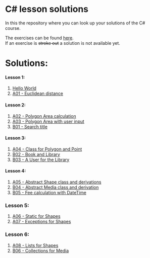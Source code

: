 # C\# lesson solutions

In this the repository where you can look up your solutions of the C# course.

The exercises can be found [here](http://fsr.github.io/csharp-lessons/).  
If an exercise is ~~stroke out~~ a solution is not available yet.

# Solutions:
#### Lesson 1:
1. [Hello World](01_grundlagen_1/hello_world/ExerciseSolution/)
2. [A01 - Euclidean distance](01_grundlagen_1/a01_euclidean_distance/ExerciseSolution/)

#### Lesson 2:
1. [A02 - Polygon Area calculation](02_grundlagen_2/a02_polygon_area_1/ExerciseSolution/)
2. [A03 - Polygon Area with user input](02_grundlagen_2/a03_polygon_area_2/ExerciseSolution/)
3. [B01 - Search title](02_grundlagen_2/b01_search_title/ExerciseSolution/)

#### Lesson 3:
1. [A04 - Class for Polygon and Point](03_objektorientierung/A04_polygon_point_class/ExerciseSolution/)
2. [B02 - Book and Library](03_objektorientierung/B02_book_library/ExerciseSolution/)
3. [B03 - A User for the Library](03_objektorientierung/B03_user/ExerciseSolution/)

#### Lesson 4:
1. [A05 - Abstract Shape class and derivations](04_vererbung_und_polymorphie/A05_abstract_shapes/ExerciseSolution/)
2. [B04 - Abstract Media class and derivation](04_vererbung_und_polymorphie/B04_abstract_media/ExerciseSolution/)
3. [B05 - Fee calculation with DateTime](04_vererbung_und_polymorphie/B05_fee_calculation/ExerciseSolution/)

### Lesson 5:
1. [A06 - Static for Shapes](05_null_exceptions_schluesselwoerter/A06_static_for_shapes/ExerciseSolution/)
2. [A07 - Exceptions for Shapes](05_null_exceptions_schluesselwoerter/A07_exception_for_shapes/ExerciseSolution/)

### Lesson 6:
1. [A08 - Lists for Shapes](06_datenstrukturen/A08_lists_for_shapes/ExerciseSolution/)
2. [B06 - Collections for Media](06_datenstrukturen/B06_collections_for_media/ExerciseSolution/)